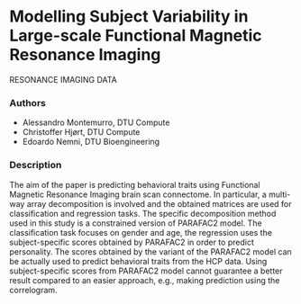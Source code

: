 # Modelling Subject Variability in Large-scale Functional Magnetic Resonance Imaging
RESONANCE IMAGING DATA

### Authors
- Alessandro Montemurro, DTU Compute
- Christoffer Hjørt, DTU Compute
- Edoardo Nemni, DTU Bioengineering  


### Description
The aim of the paper is predicting behavioral traits using Functional Magnetic Resonance Imaging brain scan connectome.
In particular, a multi-way array decomposition is
involved and the obtained matrices are used for classification
and regression tasks. The specific decomposition method
used in this study is a constrained version of PARAFAC2
model. The classification task focuses on gender and age,
the regression uses the subject-specific scores obtained by
PARAFAC2 in order to predict personality. The scores obtained
by the variant of the PARAFAC2 model can be actually
used to predict behavioral traits from the HCP data. Using
subject-specific scores from PARAFAC2 model cannot guarantee
a better result compared to an easier approach, e.g.,
making prediction using the correlogram.
